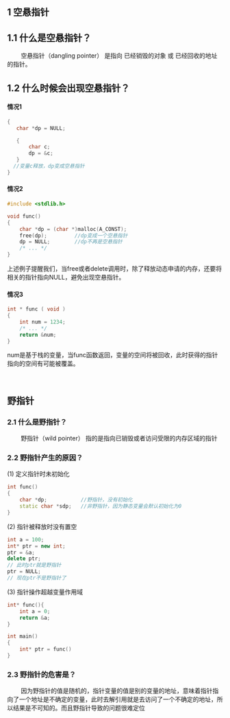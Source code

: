 ## 1 空悬指针
## 1.1 什么是空悬指针？
&emsp;&emsp; 空悬指针（dangling pointer） 是指向 已经销毁的对象 或 已经回收的地址 的指针。

## 1.2 什么时候会出现空悬指针？
#### 情况1
```cpp
{
   char *dp = NULL;

   {
       char c;
       dp = &c;
   } 
  //变量c释放，dp变成空悬指针
}
```
#### 情况2
```cpp
#include <stdlib.h>

void func()
{
    char *dp = (char *)malloc(A_CONST);
    free(dp);         //dp变成一个空悬指针
    dp = NULL;        //dp不再是空悬指针
    /* ... */
}
```
上述例子提醒我们，当free或者delete调用时，除了释放动态申请的内存，还要将相关的指针指向NULL，避免出现空悬指针。
#### 情况3
```cpp
int * func ( void )
{
    int num = 1234;
    /* ... */
    return &num;
}
```
num是基于栈的变量，当func函数返回，变量的空间将被回收，此时获得的指针指向的空间有可能被覆盖。






&emsp;
&emsp;
## 野指针
### 2.1 什么是野指针？
&emsp;&emsp; 野指针（wild pointer） 指的是指向已销毁或者访问受限的内存区域的指针

### 2.2 野指针产生的原因？
(1) 定义指针时未初始化
```cpp
int func()
{
    char *dp;           //野指针，没有初始化
    static char *sdp;   //非野指针，因为静态变量会默认初始化为0
}
```
(2) 指针被释放时没有置空
```cpp
int a = 100;
int* ptr = new int;
ptr = &a;
delete ptr;
// 此时ptr就是野指针
ptr = NULL;
// 现在ptr不是野指针了
```
(3) 指针操作超越变量作用域
```cpp
int* func(){
    int a = 0;
    return &a;
}

int main()
{
    int* ptr = func()
}
```

### 2.3 野指针的危害是？
&emsp;&emsp; 因为野指针的值是随机的，指针变量的值是别的变量的地址，意味着指针指向了一个地址是不确定的变量，此时去解引用就是去访问了一个不确定的地址，所以结果是不可知的。而且野指针导致的问题很难定位